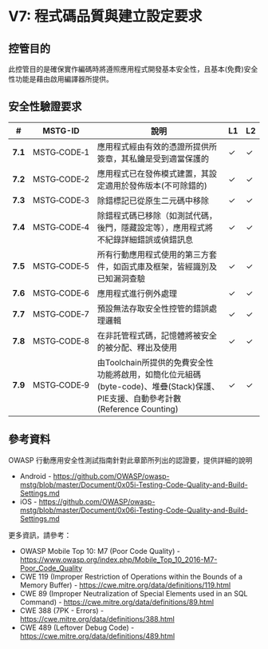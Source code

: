 # V7: 程式碼品質與建立設定要求

## 控管目的

此控管目的是確保實作編碼時將遵照應用程式開發基本安全性，且基本(免費)安全性功能是藉由啟用編譯器所提供。

## 安全性驗證要求

| # | MSTG-ID | 說明 | L1 | L2 |
| --- | --- | --- | --- | --- |
| **7.1** | MSTG‑CODE‑1 | 應用程式經由有效的憑證所提供所簽章，其私鑰是受到適當保護的 | ✓ | ✓ |
| **7.2** | MSTG‑CODE‑2 | 應用程式已在發佈模式建置，其設定適用於發佈版本(不可除錯的)| ✓ | ✓ |
| **7.3** | MSTG‑CODE‑3 | 除錯標記已從原生二元碼中移除 | ✓ | ✓ |
| **7.4** | MSTG‑CODE‑4 | 除錯程式碼已移除（如測試代碼，後門，隱藏設定等），應用程式將不紀錄詳細錯誤或偵錯訊息| ✓ | ✓ |
| **7.5** | MSTG‑CODE‑5 | 所有行動應用程式使用的第三方套件，如函式庫及框架，皆經識別及已知漏洞查驗 | ✓ | ✓ |
| **7.6** | MSTG‑CODE‑6 | 應用程式進行例外處理| ✓ | ✓ |
| **7.7** | MSTG‑CODE‑7 | 預設無法存取安全性控管的錯誤處理邏輯 | ✓ | ✓ |
| **7.8** | MSTG‑CODE‑8 | 在非託管程式碼，記憶體將被安全的被分配、釋出及使用  | ✓ | ✓ |
| **7.9** | MSTG‑CODE‑9 | 由Toolchain所提供的免費安全性功能將啟用，如簡化位元組碼(byte-code)、堆疊(Stack)保護、PIE支援、自動參考計數(Reference Counting)| ✓ | ✓ |

<div style="page-break-after: always;">
</div>

## 參考資料

OWASP 行動應用安全性測試指南針對此章節所列出的認證要，提供詳細的說明

- Android - <https://github.com/OWASP/owasp-mstg/blob/master/Document/0x05i-Testing-Code-Quality-and-Build-Settings.md>
- iOS - <https://github.com/OWASP/owasp-mstg/blob/master/Document/0x06i-Testing-Code-Quality-and-Build-Settings.md>

更多資訊，請參考：

- OWASP Mobile Top 10: M7 (Poor Code Quality) - <https://www.owasp.org/index.php/Mobile_Top_10_2016-M7-Poor_Code_Quality>
- CWE 119 (Improper Restriction of Operations within the Bounds of a Memory Buffer) - <https://cwe.mitre.org/data/definitions/119.html>
- CWE 89 (Improper Neutralization of Special Elements used in an SQL Command) - <https://cwe.mitre.org/data/definitions/89.html>
- CWE 388 (7PK - Errors) - <https://cwe.mitre.org/data/definitions/388.html>
- CWE 489 (Leftover Debug Code) - <https://cwe.mitre.org/data/definitions/489.html>
